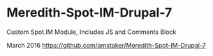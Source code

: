 # Meredith-Spot-IM-Drupal-7
Custom Spot.IM Module, Includes JS and Comments Block

March 2016
https://github.com/amstaker/Meredith-Spot-IM-Drupal-7
